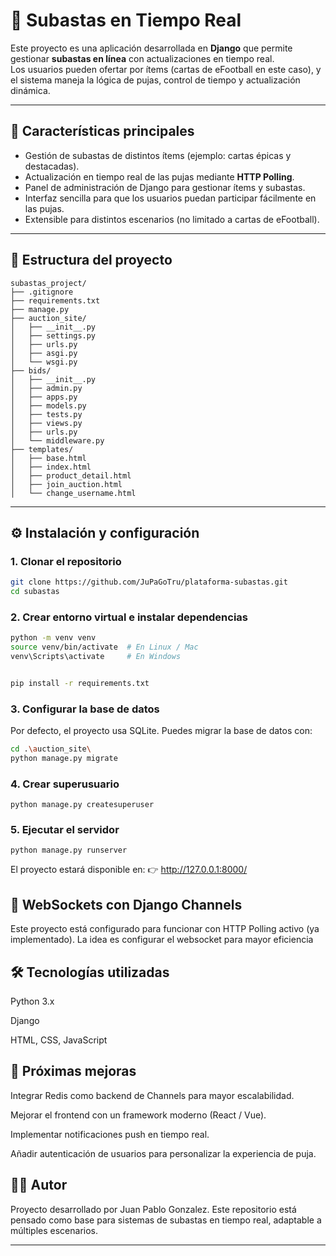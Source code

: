 # 🎯 Subastas en Tiempo Real

Este proyecto es una aplicación desarrollada en **Django** que permite gestionar **subastas en línea** con actualizaciones en tiempo real.  
Los usuarios pueden ofertar por ítems (cartas de eFootball en este caso), y el sistema maneja la lógica de pujas, control de tiempo y actualización dinámica.

---

## 🚀 Características principales
- Gestión de subastas de distintos ítems (ejemplo: cartas épicas y destacadas).
- Actualización en tiempo real de las pujas mediante **HTTP Polling**.
- Panel de administración de Django para gestionar ítems y subastas.
- Interfaz sencilla para que los usuarios puedan participar fácilmente en las pujas.
- Extensible para distintos escenarios (no limitado a cartas de eFootball).

---

## 📂 Estructura del proyecto
```
subastas_project/
├── .gitignore
├── requirements.txt
├── manage.py
├── auction_site/
│   ├── __init__.py
│   ├── settings.py
│   ├── urls.py
│   ├── asgi.py
│   └── wsgi.py
├── bids/
│   ├── __init__.py
│   ├── admin.py
│   ├── apps.py
│   ├── models.py
│   ├── tests.py
│   ├── views.py
│   ├── urls.py
│   └── middleware.py
├── templates/
│   ├── base.html
│   ├── index.html
│   ├── product_detail.html
│   ├── join_auction.html
│   └── change_username.html

```
---

## ⚙️ Instalación y configuración

### 1. Clonar el repositorio
```bash
git clone https://github.com/JuPaGoTru/plataforma-subastas.git
cd subastas
```

### 2. Crear entorno virtual e instalar dependencias
```bash
python -m venv venv
source venv/bin/activate  # En Linux / Mac
venv\Scripts\activate     # En Windows


pip install -r requirements.txt
```
### 3. Configurar la base de datos
Por defecto, el proyecto usa SQLite.
Puedes migrar la base de datos con:
```bash
cd .\auction_site\
python manage.py migrate
```
### 4. Crear superusuario
```
python manage.py createsuperuser
```
### 5. Ejecutar el servidor
```
python manage.py runserver
```
El proyecto estará disponible en:
👉 http://127.0.0.1:8000/

## 🔌 WebSockets con Django Channels
Este proyecto está configurado para funcionar con HTTP Polling activo (ya implementado). La idea es configurar el websocket para mayor eficiencia

## 🛠 Tecnologías utilizadas
Python 3.x

Django

HTML, CSS, JavaScript

## 📌 Próximas mejoras
Integrar Redis como backend de Channels para mayor escalabilidad.

Mejorar el frontend con un framework moderno (React / Vue).

Implementar notificaciones push en tiempo real.

Añadir autenticación de usuarios para personalizar la experiencia de puja.

## 👨‍💻 Autor
Proyecto desarrollado por Juan Pablo Gonzalez.
Este repositorio está pensado como base para sistemas de subastas en tiempo real, adaptable a múltiples escenarios.


---
